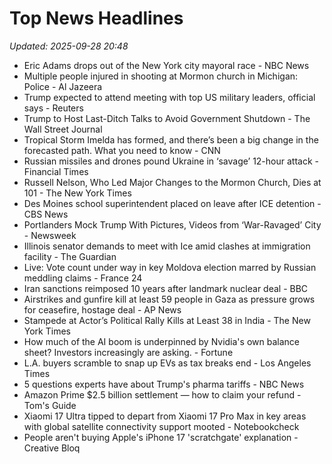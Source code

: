 # Top News Headlines

_Updated: 2025-09-28 20:48_

- Eric Adams drops out of the New York city mayoral race - NBC News
- Multiple people injured in shooting at Mormon church in Michigan: Police - Al Jazeera
- ‍Trump expected to attend meeting with top US military leaders, official says - Reuters
- Trump to Host Last-Ditch Talks to Avoid Government Shutdown - The Wall Street Journal
- Tropical Storm Imelda has formed, and there’s been a big change in the forecasted path. What you need to know - CNN
- Russian missiles and drones pound Ukraine in ‘savage’ 12-hour attack - Financial Times
- Russell Nelson, Who Led Major Changes to the Mormon Church, Dies at 101 - The New York Times
- Des Moines school superintendent placed on leave after ICE detention - CBS News
- Portlanders Mock Trump With Pictures, Videos from ‘War-Ravaged’ City - Newsweek
- Illinois senator demands to meet with Ice amid clashes at immigration facility - The Guardian
- Live: Vote count under way in key Moldova election marred by Russian meddling claims - France 24
- Iran sanctions reimposed 10 years after landmark nuclear deal - BBC
- Airstrikes and gunfire kill at least 59 people in Gaza as pressure grows for ceasefire, hostage deal - AP News
- Stampede at Actor’s Political Rally Kills at Least 38 in India - The New York Times
- How much of the AI boom is underpinned by Nvidia's own balance sheet? Investors increasingly are asking. - Fortune
- L.A. buyers scramble to snap up EVs as tax breaks end - Los Angeles Times
- 5 questions experts have about Trump's pharma tariffs - NBC News
- Amazon Prime $2.5 billion settlement — how to claim your refund - Tom's Guide
- Xiaomi 17 Ultra tipped to depart from Xiaomi 17 Pro Max in key areas with global satellite connectivity support mooted - Notebookcheck
- People aren't buying Apple's iPhone 17 'scratchgate' explanation - Creative Bloq
